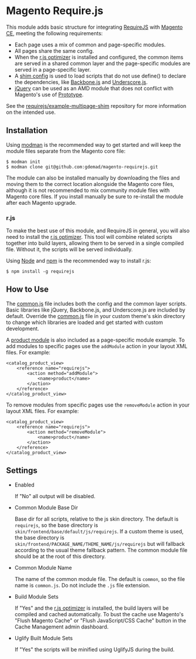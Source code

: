# Magento Require.js

This module adds basic structure for integrating [RequireJS](http://requirejs.org/) with [Magento CE](https://www.magentocommerce.com/download), meeting the following requirements:
- Each page uses a mix of common and page-specific modules.
- All pages share the same config.
- When the [r.js optimizer](https://github.com/jrburke/r.js) is installed and configured, the common items are served in a shared common layer and the page-specific modules are served in a page-specific layer.
- A [shim config](http://requirejs.org/docs/api.html#config-shim) is used to load scripts that do not use define() to declare the dependencies, like [Backbone.js](http://backbonejs.org/) and [Underscore.js](http://underscorejs.org/).
- [jQuery](https://jquery.com/) can be used as an AMD module that does not conflict with Magento's use of [Prototype](http://prototypejs.org/).

See the [requirejs/example-multipage-shim](https://github.com/requirejs/example-multipage-shim) repository for more information on the intended use.

## Installation

Using [modman](https://github.com/colinmollenhour/modman) is the recommended way to get started and will keep the module files separate from the Magento core file:

```
$ modman init
$ modman clone git@github.com:gdemad/magento-requirejs.git
```

The module can also be installed manually by downloading the files and moving them to the correct location alongside the Magento core files, although it is not recommended to mix community module files with Magento core files. If you install manually be sure to re-install the module after each Magento upgrade.

### r.js

To make the best use of this module, and RequireJS in general, you will also need to install the [r.js optimizer](https://github.com/jrburke/r.js). This tool will combine related scripts together into build layers, allowing them to be served in a single compiled file. Without it, the scripts will be served individually.

Using [Node](https://nodejs.org/) and [npm](https://www.npmjs.com/) is the recommended way to install r.js:

```
$ npm install -g requirejs
```

## How to Use

The [common.js](skin/frontend/base/default/js/common.js) file includes both the config and the common layer scripts. Basic libraries like jQuery, Backbone.js, and Underscore.js are included by default. Override the [common.js](skin/frontend/base/default/js/common.js) file in your custom theme's skin directory to change which libraries are loaded and get started with custom development.

A [product module](skin/frontend/base/default/js/product.js) is also included as a page-specific module example. To add modules to specific pages use the ```addModule``` action in your layout XML files. For example:

```
<catalog_product_view>
    <reference name="requirejs">
        <action method="addModule">
            <name>product</name>
        </action>
    </reference>
</catalog_product_view>
```

To remove modules from specific pages use the ```removeModule``` action in your layout XML files. For example:

```
<catalog_product_view>
    <reference name="requirejs">
        <action method="removeModule">
            <name>product</name>
        </action>
    </reference>
</catalog_product_view>
```

## Settings

- Enabled

    If "No" all output will be disabled.

- Common Module Base Dir

    Base dir for all scripts, relative to the js skin directory. The default is ```requirejs```, so the base directory is ```skin/frontend/base/default/js/requirejs```. If a custom theme is used, the base directory is ```skin/frontend/PACKAGE_NAME/THEME_NAME/js/requirejs``` but will fallback according to the usual theme fallback pattern. The common module file should be at the root of this directory.

- Common Module Name

    The name of the common module file. The default is ```common```, so the file name is ```common.js```. Do not include the ```.js``` file extension.

- Build Module Sets

    If "Yes" and the [r.js optimizer](https://github.com/jrburke/r.js) is installed, the build layers will be compiled and cached automatically. To bust the cache use Magento's "Flush Magento Cache" or "Flush JavaScript/CSS Cache" button in the Cache Management admin dashboard.

- Uglify Built Module Sets

    If "Yes" the scripts will be minified using UglifyJS during the build.
